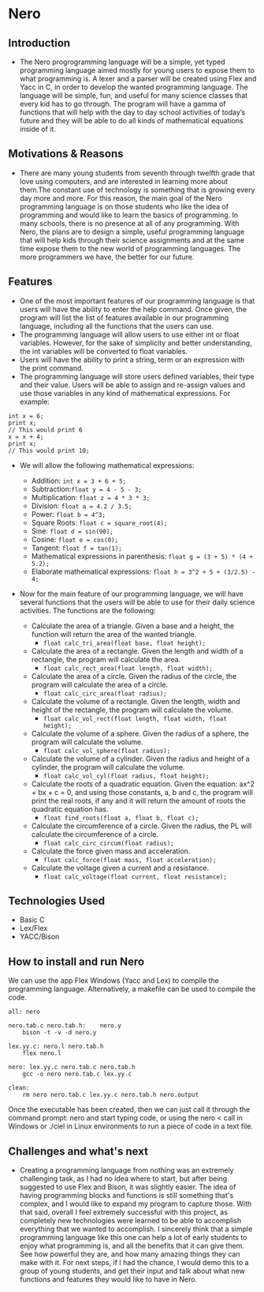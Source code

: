 # Nero

## Introduction ##
* The Nero progrogramming language will be a simple, yet typed programming language aimed mostly for young users to expose them to what programming is. A lexer and a parser will be created using Flex and Yacc in C, in order to develop the wanted programming language. The language will be simple, fun, and useful for many science classes that every kid has to go through. The program will have a gamma of functions that will help with the day to day school activities of today’s future and they will be able to do all kinds of mathematical equations inside of it.

## Motivations & Reasons ##
* There are many young students from seventh through twelfth grade that love using computers, and are interested in learning more about them.The constant use of technology is something that is growing every day more and more. For this reason, the main goal of the Nero programming language is on those students who like the idea of programming and would like to learn the basics of programming. In many schools, there is no presence at all of any programming. With Nero, the plans are to design a simple, useful programming language that will help kids through their science assignments and at the same time expose them to the new world of programming languages. The more programmers we have, the better for our future. 

## Features ##
* One of the most important features of our programming language is that users will have the ability to enter the help command. Once given, the program will list the list of features available in our programming language, including all the functions that the users can use.
* The programming language will allow users to use either int or float variables. However, for the sake of simplicity and better understanding, the int variables will be converted to float variables. 
* Users will have the ability to print a string, term or an expression with the print command.
* The programming language will store users defined variables, their type and their value. Users will be able to assign and re-assign values and use those variables in any kind of mathematical expressions. For example:
```
int x = 6;
print x;
// This would print 6
x = x + 4;
print x;
// This would print 10;
```

* We will allow the following mathematical expressions:
    * Addition: ```int x = 3 + 6 + 5;```
    * Subtraction:```float y = 4 - 5 - 3;```
    * Multiplication: ```float z = 4 * 3 * 3;```
    * Division: ```float a = 4.2 / 3.5;```
    * Power: ```float b = 4^3;```
    * Square Roots: ```float c = square_root(4); ```
    * Sine: ```float d = sin(90);```
    * Cosine: ```float e = cos(0);```
    * Tangent: ```float f = tan(1);```
    * Mathematical expressions in parenthesis: ```float g = (3 + 5) * (4 + 5.2);```
    * Elaborate mathematical expressions: ```float h = 3^2 + 5 + (3/2.5) - 4;```

* Now for the main feature of our programming language, we will have several functions that the users will be able to use for their daily science activities. The functions are the following:
    * Calculate the area of a triangle. Given a base and a height, the function will return the area of the wanted triangle.
         * ```float calc_tri_area(float base, float height);```
    * Calculate the area of a rectangle. Given the length and width of a rectangle, the program will calculate the area.
         * ```float calc_rect_area(float length, float width);```
    * Calculate the area of a circle. Given the radius of the circle, the program will calculate the area of a circle.
         * ```float calc_circ_area(float radius);```
    * Calculate the volume of a rectangle. Given the length, width and height of the rectangle, the program will calculate the volume.
         * ```float calc_vol_rect(float length, float width, float height);```
    * Calculate the volume of a sphere. Given the radius of a sphere, the program will calculate the volume.
         * ```float calc_vol_sphere(float radius);```
    * Calculate the volume of a cylinder. Given the radius and height of a cylinder, the program will calculate the volume.
         * ```float calc_vol_cyl(float radius, float height);```
    * Calculate the roots of a quadratic equation. Given the equation: ax^2 + bx + c = 0, and using those constants, a, b and c, the program will print the real roots, if any and it will return the amount of roots the quadratic equation has.
         * ```float find_roots(float a, float b, float c); ```
    * Calculate the circumference of a circle. Given the radius, the PL will calculate the circumference of a circle.
         * ```float calc_circ_circum(float radius);```
    * Calculate the force given mass and acceleration.
         * ```float calc_force(float mass, float acceleration);```
    * Calculate the voltage given a current and a resistance.
         * ```float calc_voltage(float current, float resistance);```

## Technologies Used ##
* Basic C
* Lex/Flex
* YACC/Bison

## How to install and run Nero ##
We can use the app Flex Windows (Yacc and Lex) to compile the programming language. Alternatively, a makefile can be used to compile the code.
```
all: nero

nero.tab.c nero.tab.h:    nero.y
    bison -t -v -d nero.y

lex.yy.c: nero.l nero.tab.h
    flex nero.l

nero: lex.yy.c nero.tab.c nero.tab.h
    gcc -o nero nero.tab.c lex.yy.c

clean:
    rm nero nero.tab.c lex.yy.c nero.tab.h nero.output
```

Once the executable has been created, then we can just call it through the command prompt: nero and start typing code, or using the nero < <filename> call in Windows or ./ciel <filename> in Linux environments to run a piece of code in a text file. 

## Challenges and what's next ##
* Creating a programming language from nothing was an extremely challenging task, as I had no idea where to start, but after being suggested to use Flex and Bison, it was slightly easier. The idea of having programming blocks and functions is still something that's complex, and I would like to expand my program to capture those.  With that said, overall I feel extremely successful with this project, as completely new technologies were learned to be able to accomplish everything that we wanted to accomplish. I sincerely think that a simple programming language like this one can help a lot of early students to enjoy what programming is, and all the benefits that it can give them. See how powerful they are, and how many amazing things they can make with it. For next steps, if I had the chance, I would demo this to a group of young students, and get their input and talk about what new functions and features they would like to have in Nero.
